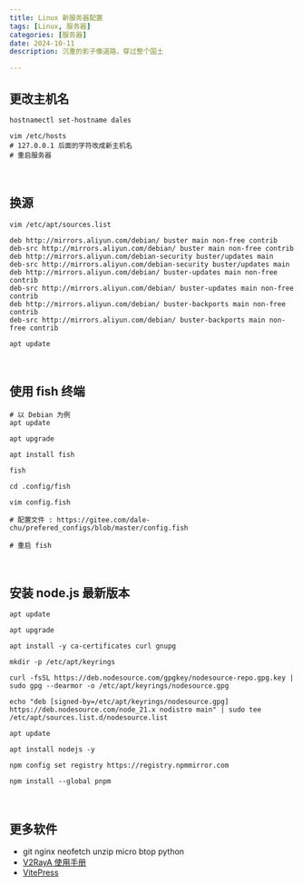```yaml
---
title: Linux 新服务器配置
tags: [Linux, 服务器]
categories: [服务器]
date: 2024-10-11
description: 沉重的影子像道路，穿过整个国土

---
```




## 更改主机名
```shell
hostnamectl set-hostname dales

vim /etc/hosts 
# 127.0.0.1 后面的字符改成新主机名
# 重启服务器
```
<br/>

## 换源

```shell
vim /etc/apt/sources.list 
```

```shell
deb http://mirrors.aliyun.com/debian/ buster main non-free contrib
deb-src http://mirrors.aliyun.com/debian/ buster main non-free contrib
deb http://mirrors.aliyun.com/debian-security buster/updates main
deb-src http://mirrors.aliyun.com/debian-security buster/updates main
deb http://mirrors.aliyun.com/debian/ buster-updates main non-free contrib
deb-src http://mirrors.aliyun.com/debian/ buster-updates main non-free contrib
deb http://mirrors.aliyun.com/debian/ buster-backports main non-free contrib
deb-src http://mirrors.aliyun.com/debian/ buster-backports main non-free contrib
```

```shell
apt update
```


<br/>


## 使用 fish 终端
```shell
# 以 Debian 为例
apt update

apt upgrade

apt install fish

fish

cd .config/fish

vim config.fish

# 配置文件 : https://gitee.com/dale-chu/prefered_configs/blob/master/config.fish 

# 重启 fish

```

<br/>

## 安装 node.js 最新版本

```shell
apt update 
```
```shell
apt upgrade 
```

```shell
apt install -y ca-certificates curl gnupg
```

```shell
mkdir -p /etc/apt/keyrings
```

```shell
curl -fsSL https://deb.nodesource.com/gpgkey/nodesource-repo.gpg.key | sudo gpg --dearmor -o /etc/apt/keyrings/nodesource.gpg
```

```shell
echo "deb [signed-by=/etc/apt/keyrings/nodesource.gpg] https://deb.nodesource.com/node_21.x nodistro main" | sudo tee /etc/apt/sources.list.d/nodesource.list
```

```shell
apt update
```

```shell
apt install nodejs -y
```

```shell
npm config set registry https://registry.npmmirror.com
```

```shell
npm install --global pnpm
```


<br/>

## 更多软件 
- git nginx neofetch unzip micro btop python 
- [V2RayA 使用手册](https://pengtech.net/network/v2rayA_install.html)
- [VitePress](https://docs.dalechu.cn/posts/vp_server)

<br/>
<br/>